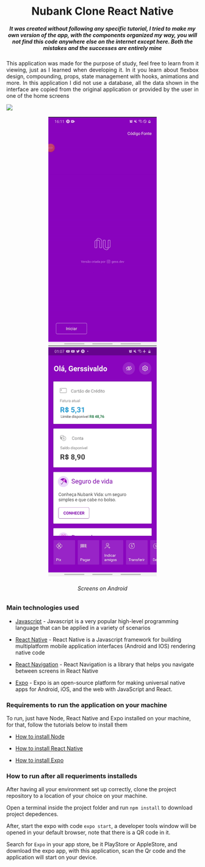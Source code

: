 <h1 align="center"> Nubank Clone React Native</h1>
<h5 align="center" font-weigth="bold">  It was created without following any specific tutorial, I tried to make my own version of the app, with the components organized my way, you will not find this code anywhere else on the internet except here. Both the mistakes and the successes are entirely mine</h5>
<p align="justify">   This application was made for the purpose of study, feel free to learn from it viewing, just as I learned when developing it. In it you learn about flexbox design, compounding, props, state management with hooks, animations and more. 
In this application I did not use a database, all the data shown in the interface are copied from the original application or provided by the user in one of the home screens</p>
<img src="https://img.shields.io/static/v1?label=react&message=NATIVE&color=blue&style=for-the-badge&logo=REACT"/>
<p align="center">
  <img  height='600px' src="./preview/screengif.gif" alt="Logo"> <img  height='600px' src="./preview/screen3.jpeg" alt="Logo">
  <h6 align="center">Screens on Android</h6>
</p>

### Main technologies used
  <p> 
    
- [Javascript](https://developer.mozilla.org/en-US/docs/Web/JavaScript/) - Javascript is a very popular high-level programming language that can be applied in a variety of scenarios

- [React Native](http://facebook.github.io/react-native/) - React Native is a Javascript framework for building multiplatform mobile application interfaces (Android and IOS) rendering native code 

- [React Navigation](https://reactnavigation.org/) - React Navigation is a library that helps you navigate between screens in React Native

- [Expo](https://expo.io/) - Expo is an open-source platform for making universal native apps for Android, iOS, and the web with JavaScript and React.

</p>

### Requirements to run the application on your machine
  To run, just have Node, React Native and Expo installed on your machine, for that, follow the tutorials below to install them

- [How to install Node](https://nodejs.dev/)

- [How to install React Native](https://reactnative.dev/docs/getting-started)

- [How to install Expo](https://docs.expo.io/get-started/installation/)
### How to run after all requeriments installeds

After having all your environment set up correctly, clone the project repository to a location of your choice on your machine. 
  
Open a terminal inside the project folder and run `npm install` to download project depedences.

After, start the expo with code `expo start`, a developer tools window will be opened in your default browser, note that there is a QR code in it.

Search for `Expo` in your app store, be it PlayStore or AppleStore, and download the expo app, with this application, scan the Qr code and the application will start on your device.
